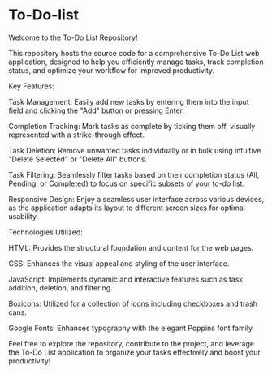 # To-Do-list

Welcome to the To-Do List Repository!

This repository hosts the source code for a comprehensive To-Do List web application, designed to help you efficiently manage tasks, track completion status, and optimize your workflow for improved productivity.

Key Features:

Task Management: Easily add new tasks by entering them into the input field and clicking the "Add" button or pressing Enter.

Completion Tracking: Mark tasks as complete by ticking them off, visually represented with a strike-through effect.

Task Deletion: Remove unwanted tasks individually or in bulk using intuitive "Delete Selected" or "Delete All" buttons.

Task Filtering: Seamlessly filter tasks based on their completion status (All, Pending, or Completed) to focus on specific subsets of your to-do list.

Responsive Design: Enjoy a seamless user interface across various devices, as the application adapts its layout to different screen sizes for optimal usability.

Technologies Utilized:

HTML: Provides the structural foundation and content for the web pages.

CSS: Enhances the visual appeal and styling of the user interface.

JavaScript: Implements dynamic and interactive features such as task addition, deletion, and filtering.

Boxicons: Utilized for a collection of icons including checkboxes and trash cans.

Google Fonts: Enhances typography with the elegant Poppins font family.

Feel free to explore the repository, contribute to the project, and leverage the To-Do List application to organize your tasks effectively and boost your productivity!
